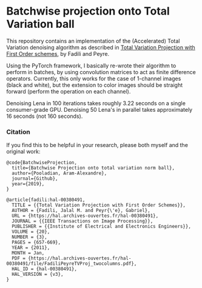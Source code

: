 # Batchwise projection onto Total Variation ball

This repository contains an implementation of the (Accelerated) Total Variation denoising algorithm as described in [Total Variation Projection with First Order schemes](https://hal.archives-ouvertes.fr/hal-00380491v3/document), by Fadili and Peyre.

Using the PyTorch framework, I basically re-wrote their algorithm to perform in batches, by using convolution matrices to act as finite difference operators. Currently, this only works for the case of 1-channel images (black and white), but the extension to color images should be straight forward (perform the operation on each channel).

Denoising Lena in 100 iterations takes roughly 3.22 seconds on a single consumer-grade GPU. Denoising 50 Lena's in parallel takes approximately 16 seconds (not 160 seconds).

### Citation
If you find this to be helpful in your research, please both myself and the original work:
```
@code{BatchwiseProjection,
  title={Batchwise Projection onto total variation norm ball},
  author={Pooladian, Aram-Alexandre},
  journal={Github},
  year={2019},
}

@article{fadili:hal-00380491,
  TITLE = {{Total Variation Projection with First Order Schemes}},
  AUTHOR = {Fadili, Jalal M. and Peyr{\'e}, Gabriel},
  URL = {https://hal.archives-ouvertes.fr/hal-00380491},
  JOURNAL = {{IEEE Transactions on Image Processing}},
  PUBLISHER = {{Institute of Electrical and Electronics Engineers}},
  VOLUME = {20},
  NUMBER = {3},
  PAGES = {657-669},
  YEAR = {2011},
  MONTH = Jan,
  PDF = {https://hal.archives-ouvertes.fr/hal-00380491/file/FadiliPeyreTVProj_twocolumns.pdf},
  HAL_ID = {hal-00380491},
  HAL_VERSION = {v3},
}
```
